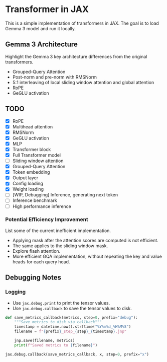 # Transformer in JAX

This is a simple implementation of transformers in JAX.
The goal is to load Gemma 3 model and run it locally.

## Gemma 3 Architecture

Highlight the Gemma 3 key architecture differences from the original transformers.

* Grouped-Query Attention
* Post-norm and pre-norm with RMSNorm
* 5:1 interleaving of local sliding window attention and global attention
* RoPE
* GeGLU activation

## TODO

* [x] RoPE
* [x] Multihead attention
* [x] RMSNorm
* [x] GeGLU activation
* [x] MLP
* [x] Transformer block
* [x] Full Transformer model
* [ ] Sliding window attention
* [x] Grouped-Query Attention
* [x] Token embedding
* [x] Output layer
* [x] Config loading
* [x] Weight loading
* [ ] [WIP, Debugging] Inference, generating next token
* [ ] Inference benchmark
* [ ] High performance inference

### Potential Efficiency Improvement

List some of the current inefficient implementation.

* Applying mask after the attention scores are computed is not efficient.
* The same applies to the sliding window mask.
* Explore flash attention.
* More efficient GQA implementation, without repeating the key and value
  heads for each query head.

## Debugging Notes

### Logging

* Use `jax.debug.print` to print the tensor values.
* Use `jax.debug.callback` to save the tensor values to disk.

```python
def save_metrics_callback(metrics, step=0, prefix="debug"):
    """Save metrics to disk via callback"""
    timestamp = datetime.now().strftime("%Y%m%d_%H%M%S")
    filename = f"{prefix}_step_{step}_{timestamp}.jnp"

    jnp.save(filename, metrics)
    print(f"Saved metrics to {filename}")

jax.debug.callback(save_metrics_callback, x, step=0, prefix="x")
```

